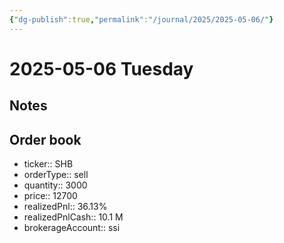 ```yaml
---
{"dg-publish":true,"permalink":"/journal/2025/2025-05-06/"}
---
```


# 2025-05-06 Tuesday

## Notes

## Order book

- ticker:: SHB
- orderType:: sell
- quantity:: 3000
- price:: 12700
- realizedPnl:: 36.13%
- realizedPnlCash:: 10.1 M
- brokerageAccount:: ssi
